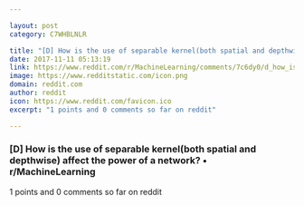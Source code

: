 ```yaml
---

layout: post
category: C7WHBLNLR

title: "[D] How is the use of separable kernel(both spatial and depthwise) affect the power of a network? • r/MachineLearning"
date: 2017-11-11 05:13:19
link: https://www.reddit.com/r/MachineLearning/comments/7c6dy0/d_how_is_the_use_of_separable_kernelboth_spatial/
image: https://www.redditstatic.com/icon.png
domain: reddit.com
author: reddit
icon: https://www.reddit.com/favicon.ico
excerpt: "1 points and 0 comments so far on reddit"

---
```


### [D] How is the use of separable kernel(both spatial and depthwise) affect the power of a network? • r/MachineLearning

1 points and 0 comments so far on reddit